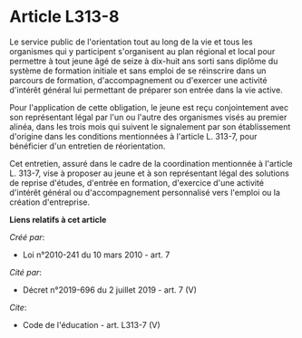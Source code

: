 # Article L313-8

Le service public de l'orientation tout au long de la vie et tous les organismes qui y participent s'organisent au plan
régional et local pour permettre à tout jeune âgé de seize à dix-huit ans sorti sans diplôme du système de formation initiale
et sans emploi de se réinscrire dans un parcours de formation, d'accompagnement ou d'exercer une activité d'intérêt général
lui permettant de préparer son entrée dans la vie active. 

Pour l'application de cette obligation, le jeune est reçu conjointement avec son représentant légal par l'un ou l'autre des
organismes visés au premier alinéa, dans les trois mois qui suivent le signalement par son établissement d'origine dans les
conditions mentionnées à l'article L. 313-7, pour bénéficier d'un entretien de réorientation. 

Cet entretien, assuré dans le cadre de la coordination mentionnée à l'article L. 313-7, vise à proposer au jeune et à son
représentant légal des solutions de reprise d'études, d'entrée en formation, d'exercice d'une activité d'intérêt général ou
d'accompagnement personnalisé vers l'emploi ou la création d'entreprise.

**Liens relatifs à cet article**

_Créé par_:

  - Loi n°2010-241 du 10 mars 2010 - art. 7

_Cité par_:

  - Décret n°2019-696 du 2 juillet 2019 - art. 7 (V)

_Cite_:

  - Code de l'éducation - art. L313-7 (V)
